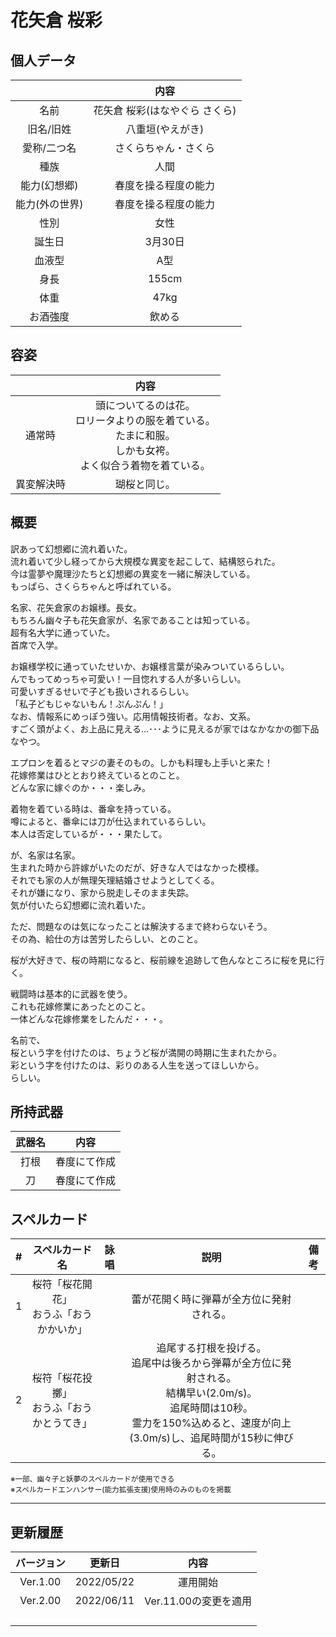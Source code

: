 # 花矢倉 桜彩

## 個人データ
||内容|
|:---:|:---:|
|名前|花矢倉 桜彩(はなやぐら さくら)|
|旧名/旧姓|八重垣(やえがき)|
|愛称/二つ名|さくらちゃん・さくら|
|種族|人間|
|能力(幻想郷)|春度を操る程度の能力|
|能力(外の世界)|春度を操る程度の能力|
|性別|女性|
|誕生日|3月30日|
|血液型|A型|
|身長|155cm|
|体重|47kg|
|お酒強度|飲める|

## 容姿
||内容|
|:---:|:---:|
|通常時|頭についてるのは花。<br>ロリータよりの服を着ている。<br>たまに和服。<br>しかも女袴。<br>よく似合う着物を着ている。|
|異変解決時|瑚桜と同じ。|

## 概要
訳あって幻想郷に流れ着いた。<br>
流れ着いて少し経ってから大規模な異変を起こして、結構怒られた。<br>
今は霊夢や魔理沙たちと幻想郷の異変を一緒に解決している。<br>
もっぱら、さくらちゃんと呼ばれている。<br>

名家、花矢倉家のお嬢様。長女。<br>
もちろん幽々子も花矢倉家が、名家であることは知っている。<br>
超有名大学に通っていた。<br>
首席で入学。<br>

お嬢様学校に通っていたせいか、お嬢様言葉が染みついているらしい。<br>
んでもってめっちゃ可愛い！一目惚れする人が多いらしい。<br>
可愛いすぎるせいで子ども扱いされるらしい。<br>
「私子どもじゃないもん！ぷんぷん！」<br>
なお、情報系にめっぽう強い。応用情報技術者。なお、文系。<br>
すごく頭がよく、お上品に見える…･･･ように見えるが家ではなかなかの御下品なやつ。<br>

エプロンを着るとマジの妻そのもの。しかも料理も上手いと来た！<br>
花嫁修業はひととおり終えているとのこと。<br>
どんな家に嫁ぐのか・・・楽しみ。<br>

着物を着ている時は、番傘を持っている。<br>
噂によると、番傘には刀が仕込まれているらしい。<br>
本人は否定しているが・・・果たして。<br>

が、名家は名家。<br>
生まれた時から許嫁がいたのだが、好きな人ではなかった模様。<br>
それでも家の人が無理矢理結婚させようとしてくる。<br>
それが嫌になり、家から脱走しそのまま失踪。<br>
気が付いたら幻想郷に流れ着いた。<br>

ただ、問題なのは気になったことは解決するまで終わらないそう。<br>
その為、給仕の方は苦労したらしい、とのこと。<br>

桜が大好きで、桜の時期になると、桜前線を追跡して色んなところに桜を見に行く。<br>

戦闘時は基本的に武器を使う。<br>
これも花嫁修業にあったとのこと。<br>
一体どんな花嫁修業をしたんだ・・・。<br>

名前で、<br>
桜という字を付けたのは、ちょうど桜が満開の時期に生まれたから。<br>
彩という字を付けたのは、彩りのある人生を送ってほしいから。<br>
らしい。<br>

## 所持武器
|武器名|内容|
|:---:|:---:|
|打根|春度にて作成|
|刀|春度にて作成|

## スペルカード
|#|スペルカード名|詠唱|説明|備考|
|:---:|:---:|:---:|:---:|:---:|
|1|桜符「桜花開花」<br>おうふ「おうかかいか」||蕾が花開く時に弾幕が全方位に発射される。||
|2|桜符「桜花投擲」<br>おうふ「おうかとうてき」||追尾する打根を投げる。<br>追尾中は後ろから弾幕が全方位に発射される。<br>結構早い(2.0m/s)。<br>追尾時間は10秒。<br>霊力を150%込めると、速度が向上(3.0m/s)し、追尾時間が15秒に伸びる。||

<sup>
※一部、幽々子と妖夢のスペルカードが使用できる<br>
※スペルカードエンハンサー(能力拡張支援)使用時のみのものを掲載
</sup>

***

## 更新履歴
|バージョン|更新日|内容|
|:---:|:---:|:---:|
|Ver.1.00|2022/05/22|運用開始|
|Ver.2.00|2022/06/11|Ver.11.00の変更を適用|
||||
||||
||||
||||

